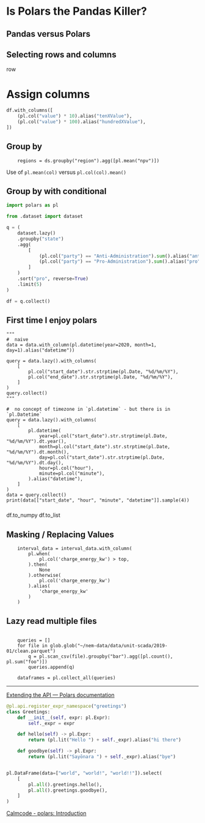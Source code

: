 #  Is Polars the Pandas Killer?

## Pandas versus Polars

## Selecting rows and columns

row


# Assign columns

```python
df.with_columns([
    (pl.col("value") * 10).alias("tenXValue"),
    (pl.col("value") * 100).alias("hundredXValue"),
])
```

## Group by


```
    regions = ds.groupby("region").agg([pl.mean("npv")])
```

Use of `pl.mean(col)` versus `pl.col(col).mean()`


## Group by with conditional

```python
import polars as pl

from .dataset import dataset

q = (
    dataset.lazy()
    .groupby("state")
    .agg(
        [
            (pl.col("party") == "Anti-Administration").sum().alias("anti"),
            (pl.col("party") == "Pro-Administration").sum().alias("pro"),
        ]
    )
    .sort("pro", reverse=True)
    .limit(5)
)

df = q.collect()
```


## First time I enjoy polars

    """
    #  naive
    data = data.with_column(pl.datetime(year=2020, month=1, day=1).alias("datetime"))

    query = data.lazy().with_columns(
        [
            pl.col("start_date").str.strptime(pl.Date, "%d/%m/%Y"),
            pl.col("end_date").str.strptime(pl.Date, "%d/%m/%Y"),
        ]
    )
    query.collect()
    """

    #  no concept of timezone in `pl.datetime` - but there is in `pl.Datetime`
    query = data.lazy().with_columns(
        [
            pl.datetime(
                year=pl.col("start_date").str.strptime(pl.Date, "%d/%m/%Y").dt.year(),
                month=pl.col("start_date").str.strptime(pl.Date, "%d/%m/%Y").dt.month(),
                day=pl.col("start_date").str.strptime(pl.Date, "%d/%m/%Y").dt.day(),
                hour=pl.col("hour"),
                minute=pl.col("minute"),
            ).alias("datetime"),
        ]
    )
    data = query.collect()
    print(data[["start_date", "hour", "minute", "datetime"]].sample(4))

###

df.to_numpy
df.to_list

## Masking / Replacing Values 

```
    interval_data = interval_data.with_column(
        pl.when(
            pl.col('charge_energy_kw') > top,
        ).then(
            None
        ).otherwise(
            pl.col('charge_energy_kw')
        ).alias(
            'charge_energy_kw'
        )
    )
```

## Lazy read multiple files

```

    queries = []
    for file in glob.glob("~/nem-data/data/unit-scada/2019-01/clean.parquet")
        q = pl.scan_csv(file).groupby("bar").agg([pl.count(), pl.sum("foo")])
        queries.append(q)

    dataframes = pl.collect_all(queries)
```

---

[Extending the API — Polars documentation](https://docs.pola.rs/py-polars/html/reference/api.html)

```python
@pl.api.register_expr_namespace("greetings")
class Greetings:
    def __init__(self, expr: pl.Expr):
        self._expr = expr

    def hello(self) -> pl.Expr:
        return (pl.lit("Hello ") + self._expr).alias("hi there")

    def goodbye(self) -> pl.Expr:
        return (pl.lit("Sayōnara ") + self._expr).alias("bye")


pl.DataFrame(data=["world", "world!", "world!!"]).select(
    [
        pl.all().greetings.hello(),
        pl.all().greetings.goodbye(),
    ]
)
```

[Calmcode - polars: Introduction](https://calmcode.io/course/polars/introduction)
